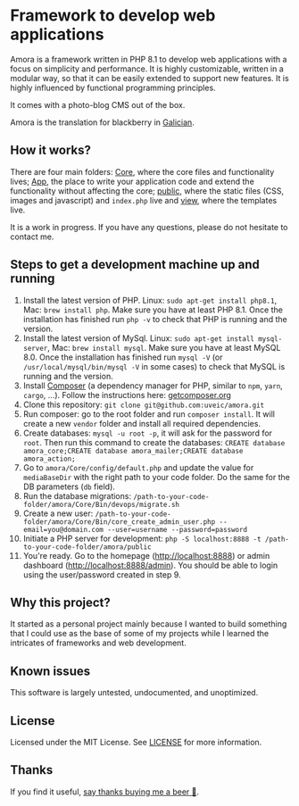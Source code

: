 Framework to develop web applications
=============================================================================

Amora is a framework written in PHP 8.1 to develop web applications with a focus on simplicity and performance. It is highly customizable, written in a modular way, so that it can be easily extended to support new features. It is highly influenced by functional programming principles.

It comes with a photo-blog CMS out of the box.

Amora is the translation for blackberry in [Galician](https://en.wikipedia.org/wiki/Galician_language).

## How it works?

There are four main folders: [Core](/Core), where the core files and functionality lives; [App](/App), the place to write your application code and extend the functionality without affecting the core; [public](/public), where the static files (CSS, images and javascript) and `index.php` live and [view](/view), where the templates live.

It is a work in progress. If you have any questions, please do not hesitate to contact me.

## Steps to get a development machine up and running

1. Install the latest version of PHP. Linux: `sudo apt-get install php8.1`, Mac: `brew install php`. Make sure you have at least PHP 8.1. Once the installation has finished run `php -v` to check that PHP is running and the version.
2. Install the latest version of MySql. Linux: `sudo apt-get install mysql-server`, Mac: `brew install mysql`. Make sure you have at least MySQL 8.0. Once the installation has finished run `mysql -V` (or `/usr/local/mysql/bin/mysql -V` in some cases) to check that MySQL is running and the version.
3. Install [Composer](https://getcomposer.org/) (a dependency manager for PHP, similar to `npm`, `yarn`, `cargo`, ...). Follow the instructions here: [getcomposer.org](https://getcomposer.org/)
4. Clone this repository: `git clone git@github.com:uveic/amora.git`
5. Run composer: go to the root folder and run `composer install`. It will create a new `vendor` folder and install all required dependencies.
6. Create databases: `mysql -u root -p`, it will ask for the password for `root`. Then run this command to create the databases: `CREATE database amora_core;CREATE database amora_mailer;CREATE database amora_action;`
7. Go to `amora/Core/config/default.php` and update the value for `mediaBaseDir` with the right path to your code folder. Do the same for the DB parameters (`db` field).
8. Run the database migrations: `/path-to-your-code-folder/amora/Core/Bin/devops/migrate.sh`
9. Create a new user: `/path-to-your-code-folder/amora/Core/Bin/core_create_admin_user.php --email=you@domain.com --user=username --password=password`
10. Initiate a PHP server for development: `php -S localhost:8888 -t /path-to-your-code-folder/amora/public`
11. You're ready. Go to the homepage ([http://localhost:8888](http://localhost:8888)) or admin dashboard ([http://localhost:8888/admin](http://localhost:8888/admin)). You should be able to login using the user/password created in step 9.

## Why this project?

It started as a personal project mainly because I wanted to build something that I could use as the base of some of my projects while I learned the intricates of frameworks and web development.

## Known issues

This software is largely untested, undocumented, and unoptimized.

## License

Licensed under the MIT License. See [LICENSE](/LICENSE) for more information.

## Thanks

If you find it useful, [say thanks buying me a beer 🍺](https://www.paypal.com/paypalme/uveic).
